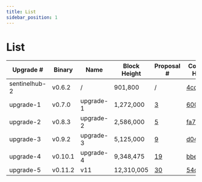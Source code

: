 ```yaml
---
title: List
sidebar_position: 1
---
```


# List

| **Upgrade #**     | **Binary**  | **Name**         | **Block Height** | **Proposal #**                                          | **Commit Hash** |
|---------------|---------|--------------|--------------|-----------------------------------------------------|-------------|
| sentinelhub-2 | v0.6.2  | /            | 901,800      | /                                                   | [4cd6b2b](https://github.com/sentinel-official/hub/commit/4cd6b2bb3609b6ca86414d50216568e90b847c28) |
| upgrade-1     | v0.7.0  | upgrade-1    | 1,272,000    | [3](https://www.mintscan.io/sentinel/proposals/3)   | [600fd5f](https://github.com/sentinel-official/hub/commit/600fd5f8b71f60332656b826df2e3fa3bc6c5e5e) |
| upgrade-2     | v0.8.3  | upgrade-2    | 2,586,000    | [5](https://www.mintscan.io/sentinel/proposals/5)   | [fa7cd3c](https://github.com/sentinel-official/hub/commit/fa7cd3c7d5f427308d8a837a18b951482ce5c9e2) |
| upgrade-3     | v0.9.2  | upgrade-3    | 5,125,000    | [9](https://www.mintscan.io/sentinel/proposals/9)   | [d04a400](https://github.com/sentinel-official/hub/commit/d04a4004600c9d19e326f61a13fcef853616e3ed) |
| upgrade-4     | v0.10.1 | upgrade-4    | 9,348,475    | [19](https://www.mintscan.io/sentinel/proposals/19) | [bbe6fab](https://github.com/sentinel-official/hub/commit/bbe6fab51c81863551a69aeb4977ec4c19fcd60a) |
| upgrade-5     | v0.11.2 | v11          | 12,310,005   | [30](https://www.mintscan.io/sentinel/proposals/30) | [54c28ae](https://github.com/sentinel-official/hub/commit/54c28ae02786b62b25303759da761e5ce1226029) |